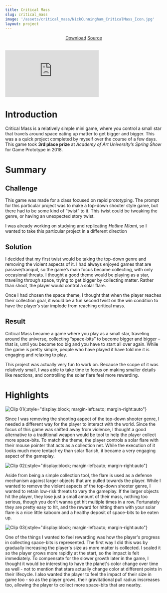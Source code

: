 ```yaml
---
title: Critical Mass
slug: critical_mass
image: '/assets/critical_mass/NickCunningham_CriticalMass_Icon.jpg'
layout: project
---
```


<div style="text-align:center">
    <a href="https://drive.google.com/uc?authuser=0&id=18YRfNWfVSoervVA5iTXIxE_MMRDRyo1m&export=download" target="_blank" class="button button--primary">Download</a>
    <a href="https://github.com/TheNickOfTime/Critical-Mass" target="_blank" class="button button--primary">Source</a>
</div>

<br>

<p><iframe src="https://www.youtube.com/embed/-GIYy52Yf0E" loading="lazy" frameborder="0" allowfullscreen></iframe></p>

# Introduction
Critical Mass is a relatively simple mini game, where you control a small star that travels around space eating up matter to get bigger and bigger. This was a a quick project completed by myself over the course of a few days. This game took **3rd place prize** at *Academy of Art University’s Spring Show* for Game Prototype in 2018.

# Summary

## Challenge
This game was made for a class focused on rapid prototyping. The prompt for this particular project was to make a top-down shooter style game, but there had to be some kind of “twist” to it. This twist could be tweaking the genre, or having an unexpected story twist.

I was already working on studying and replicating *Hotline Miami*, so I wanted to take this particular project in a different direction

## Solution
I decided that my first twist would be taking the top-down genre and removing the violent aspects of it. I had always enjoyed games that are passive/tranquil, so the game’s main focus became collecting, with only occasional threats. I thought a good theme would be playing as a star, traveling through space, trying to get bigger by collecting matter. Rather than shoot, the player would control a solar flare.

Once I had chosen the space theme, I thought that when the player reaches their collection goal, it would be a fun second twist on the win condition to have the player’s star implode from reaching critical mass.

## Result
Critical Mass became a game where you play as a small star, traveling around the universe, collecting “space-bits” to become bigger and bigger – that is, until you become too big and you have to start all over again. While the game is pretty simple, people who have played it have told me it is engaging and relaxing to play.

This project was actually very fun to work on. Because the scope of it was relatively small, I was able to take time to focus on making smaller details like reactions, and controlling the solar flare feel more rewarding.

# Highlights

![Clip 01]({{site.baseurl}}/assets/critical_mass/CriticalMass_Clip01.gif){:style="display:block; margin-left:auto; margin-right:auto"}

Since I was removing the shooting aspect of the top-down shooter genre, I needed a different way for the player to interact with the world. Since the focus of this game was shifted away from violence, I thought a good alternative to a traditional weapon would be tool to help the player collect more space-bits. To match the theme, the player controls a solar flare with their mouse pointer that acts as a collection net. While the execution of it looks much more tentacl-ey than solar flarish, it became a very engaging aspect of the gameplay.

![Clip 02]({{site.baseurl}}/assets/critical_mass/CriticalMass_Clip02.gif){:style="display:block; margin-left:auto; margin-right:auto"}

Aside from being a simple collection tool, the flare is used as a defense mechanism against larger objects that are pulled towards the player. While I wanted to remove the violent aspects of the top-down shooter genre, I wanted to retain low-risk threats to vary the gameplay. If the larger objects hit the player, they lose just a small amount of their mass, nothing too serious, though you don't wanna get hit multiple times in a row. Fortunately they are pretty easy to hit, and the reward for hitting them with your solar flare is a nice little kaboom and a healthy deposit of space-bits to be eaten up.

![Clip 03]({{site.baseurl}}/assets/critical_mass/CriticalMass_Clip03.gif){:style="display:block; margin-left:auto; margin-right:auto"}

One of the things I wanted to feel rewarding was how the player's progress in collecting space-bits is represented. The first way I did this was by gradually increasing the player's size as more matter is collected. I scaled it so the player grows more rapidly at the start, so the impact is felt immediately. To compensate for the slower growth later in the game, I thought it would be interesting to have the planet's color change over time as well - not to mention that stars actually change color at different points in their lifecycle. I also wanted the player to feel the impact of their size in game too - so as the player grows, their gravitational pull radius inscreases too, allowing the player to collect more space-bits that are nearby.